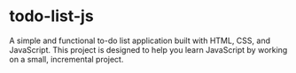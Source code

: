 # todo-list-js
A simple and functional to-do list application built with HTML, CSS, and JavaScript. This project is designed to help you learn JavaScript by working on a small, incremental project.

